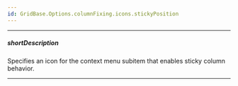 ```yaml
---
id: GridBase.Options.columnFixing.icons.stickyPosition
---
```

---
##### shortDescription
Specifies an icon for the context menu subitem that enables sticky column behavior.

---
<!-- Description goes here -->